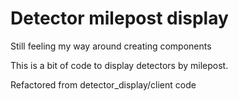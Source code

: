 # Detector milepost display

Still feeling my way around creating components

This is a bit of code to display detectors by milepost.

Refactored from detector_display/client code
